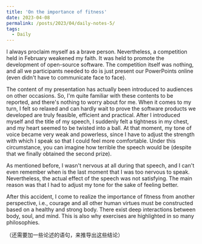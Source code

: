```yaml
---
title: 'On the importance of fitness'
date: 2023-04-08
permalink: /posts/2023/04/daily-notes-5/
tags:
  - Daily
---
```

 
I always proclaim myself as a brave person. Nevertheless, a competition held in February weakened my faith. It was held to promote the development of open-source software. The competition itself was nothing, and all we participants needed to do is just present our PowerPoints online (even didn't have to communicate face to face).

The content of my presentation has actually been introduced to audiences on other occasions. So, I'm quite familiar with these contents to be reported, and there's nothing to worry about for me. When it comes to my turn, I felt so relaxed and can hardly wait to prove the software products we developed are truly feasible, efficient and practical. After I introduced myself and the title of my speech, I suddenly felt a tightness in my chest, and my heart seemed to be twisted into a ball. At that moment, my tone of voice became very weak and powerless, since I have to adjust the strength with which I speak so that I could feel more comfortable. Under this circumstance, you can imagine how terrible the speech would be (despite that we finally obtained the second prize). 

As mentioned before, I wasn't nervous at all during that speech, and I can't even remember when is the last moment that I was too nervous to speak. Nevertheless, the actual effect of the speech was not satisfying. The main reason was that I had to adjust my tone for the sake of feeling better. 

After this accident, I come to realize the importance of fitness from another perspective, i.e., courage and all other human virtues must be constructed based on a healthy and strong body. There exist deep interactions between body, soul, and mind. This is also why exercises are highlighted in so many philosophies. 

（还需要加一些论述的语句，来推导出这些结论）